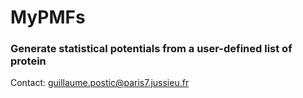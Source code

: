 # MyPMFs

### Generate statistical potentials from a user-defined list of protein

Contact: guillaume.postic@paris7.jussieu.fr
